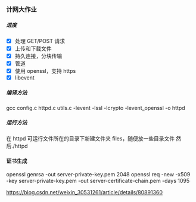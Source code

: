 ### 计网大作业

##### 进度

- [x] 处理 GET/POST 请求
- [x] 上传和下载文件
- [x] 持久连接，分块传输
- [x] 管道
- [x] 使用 openssl，支持 https
- [x] libevent

##### 编译方法

gcc config.c httpd.c utils.c -levent -lssl -lcrypto -levent_openssl -o httpd

##### 运行方法

在 httpd 可运行文件所在的目录下新建文件夹 files，随便放一些目录文件
然后./httpd

#### 证书生成

openssl genrsa -out server-private-key.pem 2048
openssl req -new -x509 -key server-private-key.pem -out server-certificate-chain.pem -days 1095

https://blog.csdn.net/weixin_30531261/article/details/80891360